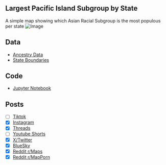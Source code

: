 ## Largest Pacific Island Subgroup by State
A simple map showing which Asian Racial Subgroup is the most populous per state
![Image](https://drive.google.com/uc?export=view&id=1EwgpuPqBHXKLl4FN4_jn6Irq-Oq-QALV)

## Data
* [Ancestry Data](https://data.census.gov/table/ACSDT5Y2023.B02019)
* [State Boundaries](https://www.census.gov/geographies/mapping-files/time-series/geo/carto-boundary-file.html)

## Code
* [Jupyter Notebook](FormatData.ipynb)

## Posts
- [ ] [Tiktok]()
- [x] [Instagram](https://www.instagram.com/p/DNb6LWzzejU/)
- [x] [Threads](https://www.threads.com/@vinemapper/post/DNb6L2sTJWM)
- [ ] [Youtube Shorts]()
- [x] [X/Twitter](https://x.com/VineMapper/status/1956876363899584853)
- [x] [BlueSky](https://bsky.app/profile/vinemapper.bsky.social/post/3lwkmysqis22h)
- [x] [Reddit r/Maps](https://www.reddit.com/r/Maps/comments/1mscqkd/largest_pacific_islander_group_per_state/)
- [x] [Reddit r/MapPorn](https://www.reddit.com/r/MapPorn/comments/1mscqaw/largest_pacific_islander_group_per_state/)
